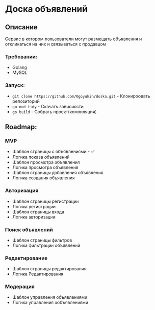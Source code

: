 # Доска объявлений

## Описание
Сервис в котором пользователи могут размещать объявления и откликаться на них и связываться с продавцом

### Требовании:
* Golang
* MySQL

### Запуск:
* `git clone https://github.com/Ogoyukin/doska.git` - Клонироовать репозиторий
* `go mod tidy` - Скачать зависиости
* `go build` - Собрать проект(компиляция)

## Roadmap:
### MVP
* Шаблон страницы с объявлениями - ✅
* Логика показа объявлений
* Шаблон просмотра объявления
* Логика просмотра объявления
* Шаблон страницы добавления объявления
* Логика создания объявления

### Авторизация
* Шаблон страницы регистрации
* Логика регистрации
* Шаблон страницы входа
* Логика авторизации

### Поиск объявлений
* Шаблон страницы фильтров
* Логика фильтрации объявлений

### Редактирование
* Шаблон страницы редактирования
* Логика Редактирования

### Модерация
* Шаблон управления объявлениями
* Логика управления ообъявлениями
